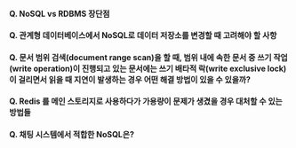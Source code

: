 #### Q. NoSQL vs RDBMS 장단점


#### Q. 관계형 데이터베이스에서 NoSQL로 데이터 저장소를 변경할 때 고려해야 할 사항


#### Q. 문서 범위 검색(document range scan)을 할 때, 범위 내에 속한 문서 중 쓰기 작업(write operation)이 진행되고 있는 문서에는 쓰기 배타적 락(write exclusive lock)이 걸리면서 읽을 때 지연이 발생하는 경우 어떤 해결 방법이 있을 수 있을까?


#### Q. Redis 를 메인 스토리지로 사용하다가 가용량이 문제가 생겼을 경우 대처할 수 있는 방법들


#### Q. 채팅 시스템에서 적합한 NoSQL은?
